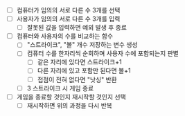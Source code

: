 - [ ] 컴퓨터가 임의의 서로 다른 수 3개를 선택
- [ ] 사용자가 임의의 서로 다른 수 3개를 입력
    - [ ] 잘못된 값을 입력하면 예외 발생 후 종료
- [ ] 컴퓨터와 사용자의 수를 비교하는 함수
    - [ ] "스트라이크", "볼" 개수 저장하는 변수 생성
    - [ ] 컴퓨터 수를 한자리씩 순회하며 사용자 수에 포함되는지 판별
        - [ ] 같은 자리에 있다면 스트라이크+1
        - [ ] 다른 자리에 있고 포함만 된다면 볼+1
        - [ ] 접점이 전혀 없다면 "낫싱" 반환
    - [ ] 3 스트라이크 시 게임 종료
- [ ] 게임을 종료할 것인지 재시작할 것인지 선택
    - [ ] 재시작하면 위의 과정을 다시 반복